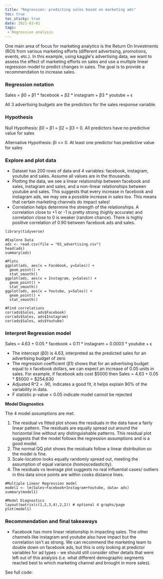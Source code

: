 ```yaml
---
title: "Regression: predicting sales based on marketing ads"
toc: true
toc_sticky: true
date: 2021-03-01
tags:
 - Regression analysis
---
```


One main area of focus for marketing analytics is the Return On Investments (ROI) from various marketing efforts (different advertising, promotions, events, etc.). In this example, using kaggle's advertising data, we want to assess the effect of marketing efforts on sales and use a multiple linear regression model to predict changes in sales. The goal is to provide a recommendation to increase sales.

### Regression notation
Sales = β0 + β1 * facebook + β2 * instagram + β3 * youtube + ϵ

All 3 advertising budgets are the predictors for the sales response variable.

### Hypothesis
Null Hypothesis: β0 = β1 = β2 = β3 = 0. All predictors have no predictive value for sales

Alternative Hypothesis: βi <> 0. At least one predictor has predictive value for sales

### Explore and plot data
- Dataset has 200 rows of data and 4 variables: facebook, instagram, youtube and sales. Assume all values are in the thousands.
- Plotting the data, we see a linear relationship between facebook and sales, instagram and sales, and a non-linear relationships between youtube and sales. This suggests that every increase in facebook and instagram ads, we may see a possible increase in sales too. This means that certain marketing channels do impact sales!
- Correlation helps determine the strength of the relationships. A correlation close to +1 or -1 is pretty strong (highly accurate) and correlation close to 0 is weaker (random chance). There is highly positive correlation of 0.90 between facebook ads and sales.

```
library(tidyverse)

#Explore Data
ads <- read.csv(file = "01_advertising.csv")
head(ads)
summary(ads)

#Plots
ggplot(ads, aes(x = Facebook, y=Sales)) + 
  geom_point() + 
  stat_smooth()
ggplot(ads, aes(x = Instagram, y=Sales)) + 
  geom_point() + 
  stat_smooth()
ggplot(ads, aes(x = Youtube, y=Sales)) + 
  geom_point() + 
  stat_smooth()
  
#Find correlations
cor(ads$Sales, ads$Facebook)
cor(ads$Sales, ads$Instagram)
cor(ads$Sales, ads$Youtube)
```

### Interpret Regression model
Sales = 4.63 + 0.05 * facebook + 0.11 * instagram + 0.0003 * youtube + ϵ

- The intercept (β0) is 4.63, interpreted as the predicted sales for an advertising budget of zero
- The regression coefficient (β1) shows that for an advertising budget equal to x facebook dollars, we can expect an increase of 0.05 units in sales. For example, if facebook ads cost $5000 then Sales = 4.63 + 0.05 * $5000 = $254,630
- Adjusted R^2 = .90, indicates a good fit, it helps explain 90% of the variability in data.
- F statistic p-value < 0.05 indicate model cannot be rejected

**Model Diagnostics**

The 4 model assumptions are met.
1. The residual vs fitted plot shows the residuals in the data have a fairly linear pattern. The residuals are equally spread out around the horizontal line without any distinguishable patterns. This residual plot suggests that the model follows the regression assumptions and is a good model.
2. The normal QQ plot shows the residuals follow a linear distribution so the model is fine.
3. Scale-location looks equally randomly spread out, meeting the assumption of equal variance (homoscedasticity).
4. The residuals vs leverage plot suggests no real influential cases/ outliers in this data since points are within cooks distance lines.

```
#Multiple Linear Regression model
model1 <- lm(Sales~Facebook+Instagram+Youtube, data= ads)
summary(model1)

#Model Diagnostics
layout(matrix(c(1,2,3,4),2,2)) # optional 4 graphs/page 
plot(model1)
```

### Recommendation and final takeaways
- Facebook has more linear relationship in impacting sales. The other channels like instagram and youtube also have impact but the correlation isn't as strong. We can recommend the marketing team to double down on facebook ads, but this is only looking at predictor variables for ad types - we should still consider other details that were left out of this analysis (i.e. what different demographic segments reacted best to which marketing channel and brought in more sales).

See full code:
